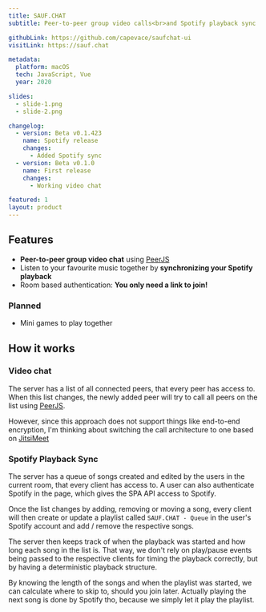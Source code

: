```yaml
---
title: SAUF.CHAT
subtitle: Peer-to-peer group video calls<br>and Spotify playback sync

githubLink: https://github.com/capevace/saufchat-ui
visitLink: https://sauf.chat

metadata:
  platform: macOS
  tech: JavaScript, Vue
  year: 2020

slides:
  - slide-1.png
  - slide-2.png

changelog:
  - version: Beta v0.1.423
    name: Spotify release
    changes:
      - Added Spotify sync
  - version: Beta v0.1.0
    name: First release
    changes:
      - Working video chat

featured: 1
layout: product
---
```


## Features

- **Peer-to-peer group video chat** using [PeerJS](https://peerjs.com/)
- Listen to your favourite music together by **synchronizing your Spotify playback**
- Room based authentication: **You only need a link to join!**

### Planned

- Mini games to play together

## How it works

### Video chat

The server has a list of all connected peers, that every peer has access to. When this list changes, the newly added peer will try to call all peers on the list using [PeerJS](https://peerjs.com/).

However, since this approach does not support things like end-to-end encryption, I'm thinking about switching the call architecture to one based on [JitsiMeet](https://github.com/jitsi/lib-jitsi-meet)

### Spotify Playback Sync

The server has a queue of songs created and edited by the users in the current room, that every client has access to. A user can also authenticate Spotify in the page, which gives the SPA API access to Spotify.

Once the list changes by adding, removing or moving a song, every client will then create or update a playlist called `SAUF.CHAT - Queue` in the user's Spotify account and add / remove the respective songs.

The server then keeps track of when the playback was started and how long each song in the list is. That way, we don't rely on play/pause events being passed to the respective clients for timing the playback correctly, but by having a deterministic playback structure.

By knowing the length of the songs and when the playlist was started, we can calculate where to skip to, should you join later. Actually playing the next song is done by Spotify tho, because we simply let it play the playlist.
